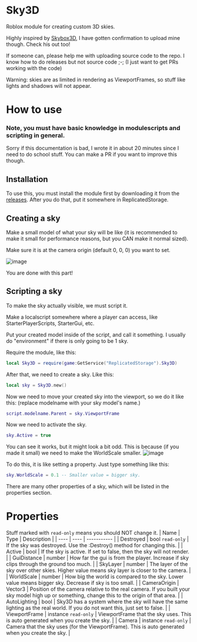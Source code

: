# Sky3D
Roblox module for creating custom 3D skies.

Highly inspired by [Skybox3D](https://devforum.roblox.com/t/a-free-dynamic-3d-skybox-module/789302), I have gotten confirmation to upload mine though. Check his out too!

If someone can, please help me with uploading source code to the repo. I know how to do releases but not source code ;-; (I just want to get PRs working with the code)

Warning: skies are as limited in rendering as ViewportFrames, so stuff like lights and shadows will not appear.

# How to use
### Note, you must have basic knowledge in modulescripts and scripting in general.
Sorry if this documentation is bad, I wrote it in about 20 minutes since I need to do school stuff. You can make a PR if you want to improve this though.
## Installation
To use this, you must install the module first by downloading it from the [releases](https://github.com/devinkid1/Sky3D/releases).
After you do that, put it somewhere in ReplicatedStorage.

## Creating a sky
Make a small model of what your sky will be like (it is recommended to make it small for performance reasons, but you CAN make it normal sized).

Make sure it is at the camera origin (default 0, 0, 0) you want to set.

![image](https://user-images.githubusercontent.com/42325132/116599975-c24a4300-a8f6-11eb-8ca3-83eaaaa4773d.png)

You are done with this part!

## Scripting a sky
To make the sky actually visible, we must script it.

Make a localscript somewhere where a player can access, like StarterPlayerScripts, StarterGui, etc. 

Put your created model inside of the script, and call it something. I usually do "environment" if there is only going to be 1 sky.

Require the module, like this:
```lua
local Sky3D = require(game:GetService("ReplicatedStorage").Sky3D)
```

After that, we need to create a sky. Like this:
```lua
local sky = Sky3D.new()
```

Now we need to move your created sky into the viewport, so we do it like this: (replace modelname with your sky model's name.)
```lua
script.modelname.Parent = sky.ViewportFrame
```

Now we need to activate the sky.
```lua
sky.Active = true
```

You can see it works, but it might look a bit odd. This is because (if you made it small) we need to make the WorldScale smaller.
![image](https://user-images.githubusercontent.com/42325132/116601873-faeb1c00-a8f8-11eb-97c6-79b38790e909.png)

To do this, it is like setting a property. Just type something like this:
```lua
sky.WorldScale = 0.1 -- Smaller value = bigger sky.
```

There are many other properties of a sky, which will be listed in the properties section.

# Properties
Stuff marked with `read-only` means you should NOT change it.
| Name | Type | Description |
| ---- | ---- | ----------- |
| Destroyed | bool `read-only` | If the sky was destroyed. Use the :Destroy() method for changing this. |
| Active | bool | If the sky is active. If set to false, then the sky will not render. |
| GuiDistance | number | How far the gui is from the player. Increase if sky clips through the ground too much. |
| SkyLayer | number | The layer of the sky over other skies. Higher value means sky layer is closer to the camera. |
| WorldScale | number | How big the world is compared to the sky. Lower value means bigger sky. Decrease if sky is too small. |
| CameraOrigin | Vector3 | Position of the camera relative to the real camera. If you built your sky model high up or something, change this to the origin of that area. |
| AutoLighting | bool | Sky3D has a system where the sky will have the same lighting as the real world. If you do not want this, just set to false. |
| ViewportFrame | instance `read-only` | ViewportFrame that the sky uses. This is auto generated when you create the sky. |
| Camera | instance `read-only` | Camera that the sky uses (for the ViewportFrame). This is auto generated when you create the sky. |
